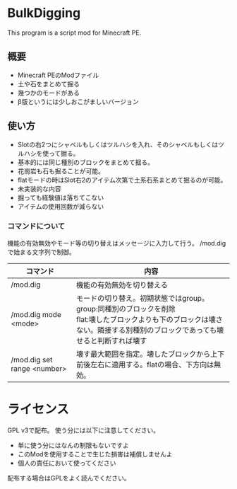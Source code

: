 # BulkDigging
This program is a script mod for Minecraft PE.

## 概要
* Minecraft PEのModファイル
* 土や石をまとめて掘る
* 幾つかのモードがある
* β版というには少しおこがましいバージョン

## 使い方
* Slotの右2つにシャベルもしくはツルハシを入れ、そのシャベルもしくはツルハシを使って掘る。
* 基本的には同じ種別のブロックをまとめて掘る。
 * 花崗岩も石も掘ることが可能。
 * flatモードの時はSlot右2のアイテム次第で土系石系まとめて掘るのが可能。
* 未実装的な内容
 * 掘っても経験値は落ちてこない
 * アイテムの使用回数が減らない

### コマンドについて
機能の有効無効やモード等の切り替えはメッセージに入力して行う。
/mod.digで始まる文字列で制御。

| コマンド | 内容 | 
| ---- | ---- |
| /mod.dig | 機能の有効無効を切り替える |
| /mod.dig mode &lt;mode> | モードの切り替え。初期状態ではgroup。<br>group:同種別のブロックを削除<br>flat:壊したブロックよりも下のブロックは壊さない。隣接する別種別のブロックであっても壊せると判断すれば壊す |
| /mod.dig set range &lt;number> | 壊す最大範囲を指定。壊したブロックから上下前後左右に適用する。flatの場合、下方向は無効。 |

# ライセンス
GPL v3で配布。
使う分には以下に注意してください。
* 単に使う分にはなんの制限もないですよ
* このModを使用することで生じた損害は補償しませんよ
 * 個人の責任において使ってください

配布する場合はGPLをよく読んでください。

